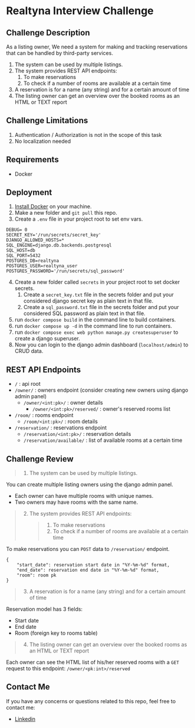 # Realtyna Interview Challenge

## Challenge Description

As a listing owner, We need a system for making and tracking reservations that can be handled by third-party services.

1. The system can be used by multiple listings.
2. The system provides REST API endpoints:
   1. To make reservations
   2. To check if a number of rooms are available at a certain time
3. A reservation is for a name (any string) and for a certain amount of time
4. The listing owner can get an overview over the booked rooms as an HTML or TEXT report

## Challenge Limitations

1. Authentication / Authorization is not in the scope of this task
2. No localization needed

## Requirements

- Docker

## Deployment

1. [Install Docker](https://docs.docker.com/engine/install/) on your machine.
2. Make a new folder and `git pull` this repo.
3. Create a `.env` file in your project root to set env vars.

```
DEBUG= 0
SECRET_KEY='/run/secrets/secret_key'
DJANGO_ALLOWED_HOSTS=*
SQL_ENGINE=django.db.backends.postgresql
SQL_HOST=db
SQL_PORT=5432
POSTGRES_DB=realtyna
POSTGRES_USER=realtyna_user
POSTGRES_PASSWORD='/run/secrets/sql_password'
```

4. Create a new folder called `secrets` in your project root to set docker secrets.
   1. Create a `secret_key.txt` file in the secrets folder and put your considered django secret key as plain text in that file.
   2. Create a `sql_password.txt` file in the secrets folder and put your considered SQL password as plain text in that file.
5. run `docker compose build` in the command line to build containers.
6. run `docker compose up -d` in the command line to run containers.
7. run `docker compose exec web python manage.py createsuperuser` to create a django superuser.
8. Now you can login to the django admin dashboard (`localhost/admin`) to CRUD data.

## REST API Endpoints

- `/` : api root
- `/owner/` : owners endpoint (consider creating new owners using django admin panel)
  - `/owner/<int:pk>/` : owner details
    - `/owner/<int:pk>/reserved/` : owner's reserved rooms list
- `/room/` : rooms endpoint
  - `/room/<int:pk>/` : room details
- `/reservation/` : reservations endpoint
  - `/reservation/<int:pk>/` : reservation details
  - `/reservation/available/` : list of available rooms at a certain time

## Challenge Review

> 1. The system can be used by multiple listings.

You can create multiple listing owners using the django admin panel.

- Each owner can have multiple rooms with unique names.
- Two owners may have rooms with the same name.

> 2. The system provides REST API endpoints:
>    > 1. To make reservations
>    > 2. To check if a number of rooms are available at a certain time

To make reservations you can `POST` data to `/reservation/` endpoint.

```
{
    "start_date": reservation start date in "%Y-%m-%d" format,
    "end_date": reservation end date in "%Y-%m-%d" format,
    "room": room pk
}
```

> 3. A reservation is for a name (any string) and for a certain amount of time

Reservation model has 3 fields:

- Start date
- End date
- Room (foreign key to rooms table)

> 4. The listing owner can get an overview over the booked rooms as an HTML or TEXT report

Each owner can see the HTML list of his/her reserved rooms with a `GET` request to this endpoint:
`/owner/<pk:int>/reserved`

## Contact Me

If you have any concerns or questions related to this repo, feel free to contact me:

- [Linkedin](https://linkedin.com/in/htondro)
